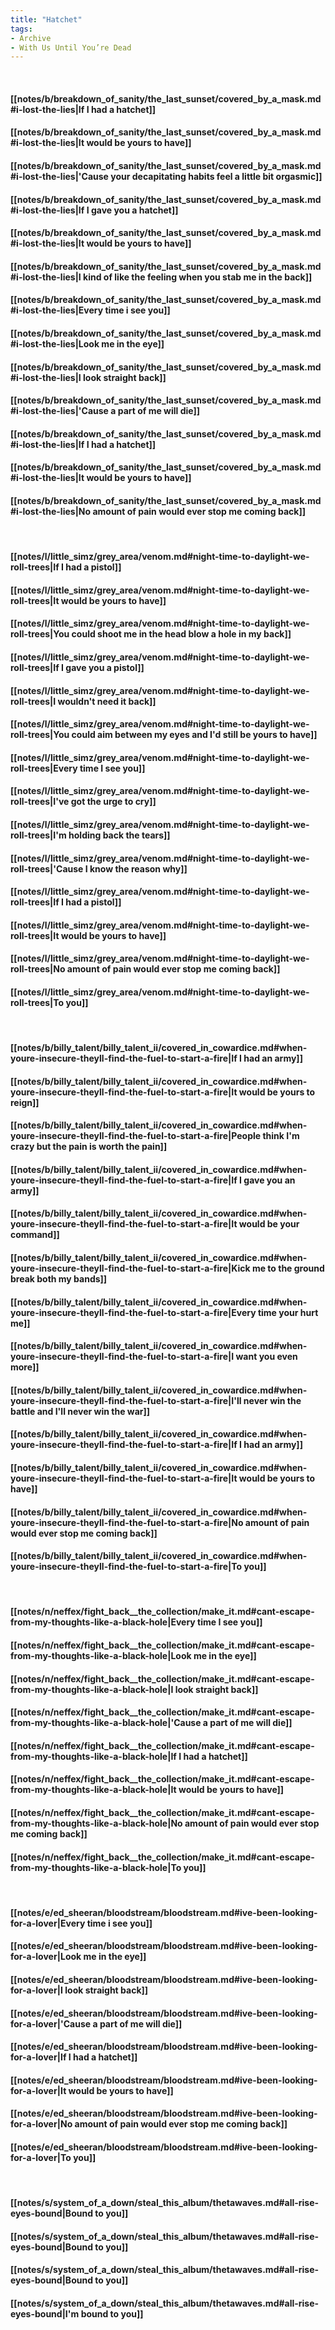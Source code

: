 ```yaml
---
title: "Hatchet"
tags:
- Archive
- With Us Until You’re Dead
---
```

&nbsp;
#### [[notes/b/breakdown_of_sanity/the_last_sunset/covered_by_a_mask.md#i-lost-the-lies|If I had a hatchet]]
#### [[notes/b/breakdown_of_sanity/the_last_sunset/covered_by_a_mask.md#i-lost-the-lies|It would be yours to have]]
#### [[notes/b/breakdown_of_sanity/the_last_sunset/covered_by_a_mask.md#i-lost-the-lies|'Cause your decapitating habits feel a little bit orgasmic]]
#### [[notes/b/breakdown_of_sanity/the_last_sunset/covered_by_a_mask.md#i-lost-the-lies|If I gave you a hatchet]]
#### [[notes/b/breakdown_of_sanity/the_last_sunset/covered_by_a_mask.md#i-lost-the-lies|It would be yours to have]]
#### [[notes/b/breakdown_of_sanity/the_last_sunset/covered_by_a_mask.md#i-lost-the-lies|I kind of like the feeling when you stab me in the back]]
#### [[notes/b/breakdown_of_sanity/the_last_sunset/covered_by_a_mask.md#i-lost-the-lies|Every time i see you]]
#### [[notes/b/breakdown_of_sanity/the_last_sunset/covered_by_a_mask.md#i-lost-the-lies|Look me in the eye]]
#### [[notes/b/breakdown_of_sanity/the_last_sunset/covered_by_a_mask.md#i-lost-the-lies|I look straight back]]
#### [[notes/b/breakdown_of_sanity/the_last_sunset/covered_by_a_mask.md#i-lost-the-lies|'Cause a part of me will die]]
#### [[notes/b/breakdown_of_sanity/the_last_sunset/covered_by_a_mask.md#i-lost-the-lies|If I had a hatchet]]
#### [[notes/b/breakdown_of_sanity/the_last_sunset/covered_by_a_mask.md#i-lost-the-lies|It would be yours to have]]
#### [[notes/b/breakdown_of_sanity/the_last_sunset/covered_by_a_mask.md#i-lost-the-lies|No amount of pain would ever stop me coming back]]
&nbsp;
#### [[notes/l/little_simz/grey_area/venom.md#night-time-to-daylight-we-roll-trees|If I had a pistol]]
#### [[notes/l/little_simz/grey_area/venom.md#night-time-to-daylight-we-roll-trees|It would be yours to have]]
#### [[notes/l/little_simz/grey_area/venom.md#night-time-to-daylight-we-roll-trees|You could shoot me in the head blow a hole in my back]]
#### [[notes/l/little_simz/grey_area/venom.md#night-time-to-daylight-we-roll-trees|If I gave you a pistol]]
#### [[notes/l/little_simz/grey_area/venom.md#night-time-to-daylight-we-roll-trees|I wouldn't need it back]]
#### [[notes/l/little_simz/grey_area/venom.md#night-time-to-daylight-we-roll-trees|You could aim between my eyes and I'd still be yours to have]]
#### [[notes/l/little_simz/grey_area/venom.md#night-time-to-daylight-we-roll-trees|Every time I see you]]
#### [[notes/l/little_simz/grey_area/venom.md#night-time-to-daylight-we-roll-trees|I've got the urge to cry]]
#### [[notes/l/little_simz/grey_area/venom.md#night-time-to-daylight-we-roll-trees|I'm holding back the tears]]
#### [[notes/l/little_simz/grey_area/venom.md#night-time-to-daylight-we-roll-trees|'Cause I know the reason why]]
#### [[notes/l/little_simz/grey_area/venom.md#night-time-to-daylight-we-roll-trees|If I had a pistol]]
#### [[notes/l/little_simz/grey_area/venom.md#night-time-to-daylight-we-roll-trees|It would be yours to have]]
#### [[notes/l/little_simz/grey_area/venom.md#night-time-to-daylight-we-roll-trees|No amount of pain would ever stop me coming back]]
#### [[notes/l/little_simz/grey_area/venom.md#night-time-to-daylight-we-roll-trees|To you]]
&nbsp;
#### [[notes/b/billy_talent/billy_talent_ii/covered_in_cowardice.md#when-youre-insecure-theyll-find-the-fuel-to-start-a-fire|If I had an army]]
#### [[notes/b/billy_talent/billy_talent_ii/covered_in_cowardice.md#when-youre-insecure-theyll-find-the-fuel-to-start-a-fire|It would be yours to reign]]
#### [[notes/b/billy_talent/billy_talent_ii/covered_in_cowardice.md#when-youre-insecure-theyll-find-the-fuel-to-start-a-fire|People think I'm crazy but the pain is worth the pain]]
#### [[notes/b/billy_talent/billy_talent_ii/covered_in_cowardice.md#when-youre-insecure-theyll-find-the-fuel-to-start-a-fire|If I gave you an army]]
#### [[notes/b/billy_talent/billy_talent_ii/covered_in_cowardice.md#when-youre-insecure-theyll-find-the-fuel-to-start-a-fire|It would be your command]]
#### [[notes/b/billy_talent/billy_talent_ii/covered_in_cowardice.md#when-youre-insecure-theyll-find-the-fuel-to-start-a-fire|Kick me to the ground break both my bands]]
#### [[notes/b/billy_talent/billy_talent_ii/covered_in_cowardice.md#when-youre-insecure-theyll-find-the-fuel-to-start-a-fire|Every time your hurt me]]
#### [[notes/b/billy_talent/billy_talent_ii/covered_in_cowardice.md#when-youre-insecure-theyll-find-the-fuel-to-start-a-fire|I want you even more]]
#### [[notes/b/billy_talent/billy_talent_ii/covered_in_cowardice.md#when-youre-insecure-theyll-find-the-fuel-to-start-a-fire|I'll never win the battle and I'll never win the war]]
#### [[notes/b/billy_talent/billy_talent_ii/covered_in_cowardice.md#when-youre-insecure-theyll-find-the-fuel-to-start-a-fire|If I had an army]]
#### [[notes/b/billy_talent/billy_talent_ii/covered_in_cowardice.md#when-youre-insecure-theyll-find-the-fuel-to-start-a-fire|It would be yours to have]]
#### [[notes/b/billy_talent/billy_talent_ii/covered_in_cowardice.md#when-youre-insecure-theyll-find-the-fuel-to-start-a-fire|No amount of pain would ever stop me coming back]]
#### [[notes/b/billy_talent/billy_talent_ii/covered_in_cowardice.md#when-youre-insecure-theyll-find-the-fuel-to-start-a-fire|To you]]
&nbsp;
#### [[notes/n/neffex/fight_back__the_collection/make_it.md#cant-escape-from-my-thoughts-like-a-black-hole|Every time I see you]]
#### [[notes/n/neffex/fight_back__the_collection/make_it.md#cant-escape-from-my-thoughts-like-a-black-hole|Look me in the eye]]
#### [[notes/n/neffex/fight_back__the_collection/make_it.md#cant-escape-from-my-thoughts-like-a-black-hole|I look straight back]]
#### [[notes/n/neffex/fight_back__the_collection/make_it.md#cant-escape-from-my-thoughts-like-a-black-hole|'Cause a part of me will die]]
#### [[notes/n/neffex/fight_back__the_collection/make_it.md#cant-escape-from-my-thoughts-like-a-black-hole|If I had a hatchet]]
#### [[notes/n/neffex/fight_back__the_collection/make_it.md#cant-escape-from-my-thoughts-like-a-black-hole|It would be yours to have]]
#### [[notes/n/neffex/fight_back__the_collection/make_it.md#cant-escape-from-my-thoughts-like-a-black-hole|No amount of pain would ever stop me coming back]]
#### [[notes/n/neffex/fight_back__the_collection/make_it.md#cant-escape-from-my-thoughts-like-a-black-hole|To you]]
&nbsp;
#### [[notes/e/ed_sheeran/bloodstream/bloodstream.md#ive-been-looking-for-a-lover|Every time i see you]]
#### [[notes/e/ed_sheeran/bloodstream/bloodstream.md#ive-been-looking-for-a-lover|Look me in the eye]]
#### [[notes/e/ed_sheeran/bloodstream/bloodstream.md#ive-been-looking-for-a-lover|I look straight back]]
#### [[notes/e/ed_sheeran/bloodstream/bloodstream.md#ive-been-looking-for-a-lover|'Cause a part of me will die]]
#### [[notes/e/ed_sheeran/bloodstream/bloodstream.md#ive-been-looking-for-a-lover|If I had a hatchet]]
#### [[notes/e/ed_sheeran/bloodstream/bloodstream.md#ive-been-looking-for-a-lover|It would be yours to have]]
#### [[notes/e/ed_sheeran/bloodstream/bloodstream.md#ive-been-looking-for-a-lover|No amount of pain would ever stop me coming back]]
#### [[notes/e/ed_sheeran/bloodstream/bloodstream.md#ive-been-looking-for-a-lover|To you]]
&nbsp;
#### [[notes/s/system_of_a_down/steal_this_album/thetawaves.md#all-rise-eyes-bound|Bound to you]]
#### [[notes/s/system_of_a_down/steal_this_album/thetawaves.md#all-rise-eyes-bound|Bound to you]]
#### [[notes/s/system_of_a_down/steal_this_album/thetawaves.md#all-rise-eyes-bound|Bound to you]]
#### [[notes/s/system_of_a_down/steal_this_album/thetawaves.md#all-rise-eyes-bound|I'm bound to you]]
